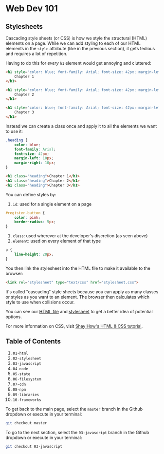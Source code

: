 # Web Dev 101

## Stylesheets

Cascading style sheets (or CSS) is how we style the structural (HTML) elements on a page. While we can add styling to each of our HTML elements in the `style` attribute (like in the previous section), it gets tedious and requires a lot of repetition.

Having to do this for _every_ `h1` element would get annoying and cluttered:
```html
<h1 style="color: blue; font-family: Arial; font-size: 42px; margin-left: 10px; margin-right: 10px;">
    Chapter 1
</h1>

<h1 style="color: blue; font-family: Arial; font-size: 42px; margin-left: 10px; margin-right: 10px;">
    Chapter 2
</h1>

<h1 style="color: blue; font-family: Arial; font-size: 42px; margin-left: 10px; margin-right: 10px;">
    Chapter 3
</h1>
```

Instead we can create a class once and apply it to all the elements we want to use it:
```css
.heading {
    color: blue;
    font-family: Arial;
    font-size: 42px;
    margin-left: 10px;
    margin-right: 10px;
}
```

```html
<h1 class="heading">Chapter 1</h1>
<h1 class="heading">Chapter 2</h1>
<h1 class="heading">Chapter 3</h1>
```

You can define styles by:
1. `id`: used for a single element on a page
```css
#register-button {
    color: pink;
    border-radius: 5px;
}
```
1. `class`: used wherever at the developer's discretion (as seen above)
1. `element`: used on every element of that type
```css
p {
    line-height: 20px;
}
```

You then link the stylesheet into the HTML file to make it available to the browser:
```html
<link rel="stylesheet" type="text/css" href="stylesheet.css">
```

It's called "cascading" style sheets because you can apply as many classes or styles as you want to an element. The browser then calculates which style to use when collisions occur.

You can see our [HTML file](./index.html) and [stylesheet](./stylesheet.css) to get a better idea of potential options.

For more information on CSS, visit [Shay How's HTML & CSS tutorial](https://learn.shayhowe.com/html-css/).

## Table of Contents

1. `01-html`
1. `02-stylesheet`
1. `03-javascript`
1. `04-node`
1. `05-state`
1. `06-filesystem`
1. `07-cdn`
1. `08-npm`
1. `09-libraries`
1. `10-frameworks`

To get back to the main page, select the `master` branch in the Github dropdown or execute in your terminal:

```sh
git checkout master
```

To go to the next section, select the `03-javascript` branch in the Github dropdown or execute in your terminal:
```sh
git checkout 03-javascript
```
